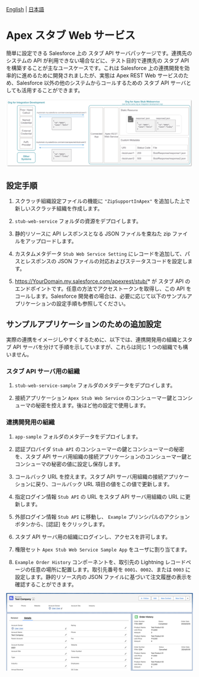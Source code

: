 [English](README.md) | [日本語](README.ja.md)

# Apex スタブ Web サービス

簡単に設定できる Salesforce 上の スタブ API サーバパッケージです。連携先のシステムの API が利用できない場合などに、テスト目的で連携先の スタブ API を構築することが主なユースケースです。これは Salesforce 上の連携開発を効率的に進めるために開発されましたが、実態は Apex REST Web サービスのため、Salesforce 以外の他のシステムからコールするための スタブ API サーバとしても活用することができます。

![](img/overview.png)

## 設定手順

1. スクラッチ組織設定ファイルの機能に `"ZipSupportInApex"` を追加した上で新しいスクラッチ組織を作成します。

2. `stub-web-service` フォルダの資源をデプロイします。

3. 静的リソースに API レスポンスとなる JSON ファイルを束ねた zip ファイルをアップロードします。

4. カスタムメタデータ `Stub Web Service Setting` にレコードを追加して、パスとレスポンスの JSON ファイルの対応およびステータスコードを設定します。

5. https://YourDomain.my.salesforce.com/apexrest/stub/* が スタブ API のエンドポイントです。任意の方法でアクセストークンを取得し、この API をコールします。Salesforce 開発者の場合は、必要に応じて以下のサンプルアプリケーションの設定手順も参照してください。

## サンプルアプリケーションのための追加設定
実際の連携をイメージしやすくするために、以下では、連携開発用の組織とスタブ API サーバを分けて手順を示していますが、これらは同じ 1 つの組織でも構いません。

### スタブ API サーバ用の組織

1. `stub-web-service-sample` フォルダのメタデータをデプロイします。

2. 接続アプリケーション `Apex Stub Web Service` のコンシューマー鍵とコンシューマの秘密を控えます。後ほど他の設定で使用します。

### 連携開発用の組織

1. `app-sample` フォルダのメタデータをデプロイします。

2. 認証プロバイダ `Stub API` のコンシューマーの鍵とコンシューマーの秘密を、スタブ API サーバ用組織の接続アプリケーションのコンシューマー鍵とコンシューマの秘密の値に設定し保存します。

3. コールバック URL を控えます。スタブ API サーバ用組織の接続アプリケーションに戻り、コールバック URL 項目の値をこの値で更新します。

4. 指定ログイン情報 `Stub API` の URL をスタブ API サーバ用組織の URL に更新します。

5. 外部ログイン情報 `Stub API` に移動し、 `Example` プリンシパルのアクションボタンから、[認証] をクリックします。

6. スタブ API サーバ用の組織にログインし、アクセスを許可します。

7. 権限セット `Apex Stub Web Service Sample App` をユーザに割り当てます。

8. `Example Order History` コンポーネントを、取引先の Lightning レコードページの任意の場所に配置します。取引先番号を `0001`、`0002`、または `0003` に設定します。静的リソース内の JSON ファイルに基づいて注文履歴の表示を確認することができます。

![](img/account_detail.png)
